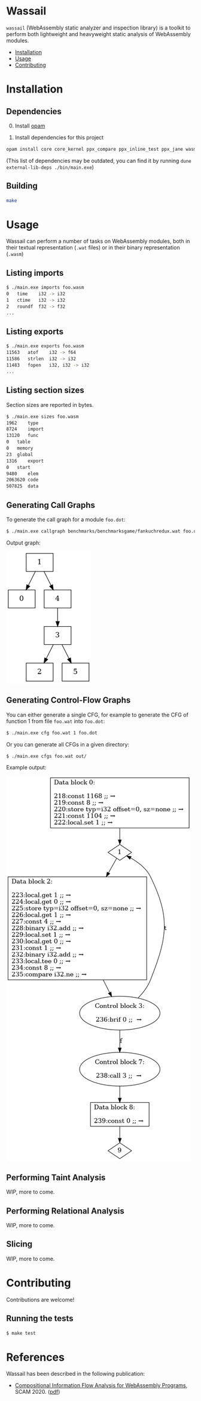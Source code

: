 # Wassail
`wassail` (WebAssembly static analyzer and inspection library) is a toolkit to perform both lightweight and heavyweight static analysis of WebAssembly modules.

  - [Installation](#installation)
  - [Usage](#usage)
  - [Contributing](#contributing)

# Installation
## Dependencies

0. Install [opam](https://opam.ocaml.org/)

1. Install dependencies for this project

```sh
opam install core core_kernel ppx_compare ppx_inline_test ppx_jane wasm sexplib apron
```

(This list of dependencies may be outdated, you can find it by running `dune external-lib-deps ./bin/main.exe`)

## Building

```sh
make
```

# Usage
Wassail can perform a number of tasks on WebAssembly modules, both in their textual representation (`.wat` files) or in their binary representation (`.wasm`)
## Listing imports
```sh
$ ./main.exe imports foo.wasm
0	time	i32 -> i32
1	ctime	i32 -> i32
2	roundf	f32 -> f32
...
```
## Listing exports
```sh
$ ./main.exe exports foo.wasm
11563	atof	i32 -> f64
11586	strlen	i32 -> i32
11483	fopen	i32, i32 -> i32
...
```

## Listing section sizes
Section sizes are reported in bytes.
```sh
$ ./main.exe sizes foo.wasm
1962	type
8724	import
13120	func
0	table
0	memory
23	global
1316	export
0	start
9480	elem
2063620	code
507825	data
```

## Generating Call Graphs
To generate the call graph for a module `foo.dot`:

```sh
$ ./main.exe callgraph benchmarks/benchmarksgame/fankuchredux.wat foo.dot
```

Output graph:

![DOT call graph](doc/callgraph.png)

## Generating Control-Flow Graphs
You can either generate a single CFG, for example to generate the CFG of function 1 from file `foo.wat` into `foo.dot`:

```sh
$ ./main.exe cfg foo.wat 1 foo.dot
```

Or you can generate all CFGs in a given directory:

```sh
$ ./main.exe cfgs foo.wat out/
```

Example output:

![DOT CFG](doc/cfg.png)

## Performing Taint Analysis
WIP, more to come.
## Performing Relational Analysis
WIP, more to come.
## Slicing
WIP, more to come.

# Contributing
Contributions are welcome!

## Running the tests

```sh
$ make test
```

# References

Wassail has been described in the following publication:
  - [Compositional Information Flow Analysis for WebAssembly Programs](http://soft.vub.ac.be/~qstieven/scam2020wasm/), SCAM 2020. ([pdf](http://soft.vub.ac.be/Publications/2020/vub-tr-soft-20-11.pdf))
